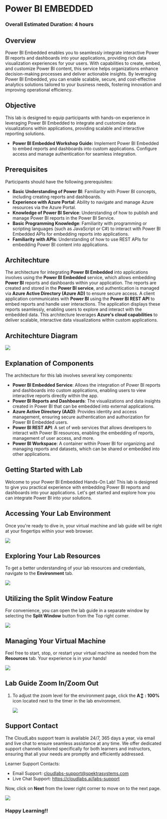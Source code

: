# Power BI EMBEDDED

### Overall Estimated Duration: 4 hours

## Overview

Power BI Embedded enables you to seamlessly integrate interactive Power BI reports and dashboards into your applications, providing rich data visualization experiences for your users. With capabilities to create, embed, and customize Power BI content, this service helps organizations enhance decision-making processes and deliver actionable insights. By leveraging Power BI Embedded, you can enable scalable, secure, and cost-effective analytics solutions tailored to your business needs, fostering innovation and improving operational efficiency.

## Objective

This lab is designed to equip participants with hands-on experience in leveraging Power BI Embedded to integrate and customize data visualizations within applications, providing scalable and interactive reporting solutions.

- **Power BI Embedded Workshop Guide:** Implement Power BI Embedded to embed reports and dashboards into custom applications. Configure access and manage authentication for seamless integration.

## Prerequisites

Participants should have the following prerequisites:

- **Basic Understanding of Power BI**: Familiarity with Power BI concepts, including creating reports and dashboards.
- **Experience with Azure Portal**: Ability to navigate and manage Azure resources via the Azure Portal.
- **Knowledge of Power BI Service**: Understanding of how to publish and manage Power BI reports in the Power BI Service.
- **Basic Programming Knowledge**: Familiarity with programming or scripting languages (such as JavaScript or C#) to interact with Power BI Embedded APIs for embedding reports into applications.
- **Familiarity with APIs**: Understanding of how to use REST APIs for embedding Power BI content into applications.

## Architechture

The architecture for integrating **Power BI Embedded** into applications involves using the **Power BI Embedded** service, which allows embedding **Power BI** reports and dashboards within your application. The reports are created and stored in the **Power BI service**, and authentication is managed via **Azure Active Directory (Azure AD)** to ensure secure access. A client application communicates with **Power BI** using the **Power BI REST API** to embed reports and handle user interactions. The application displays these reports seamlessly, enabling users to explore and interact with the embedded data. This architecture leverages **Azure's cloud capabilities** to deliver scalable, interactive data visualizations within custom applications.

## Architechture Diagram

![](./media/arch01.JPG)

## Explanation of Components

The architecture for this lab involves several key components:

- **Power BI Embedded Service**: Allows the integration of Power BI reports and dashboards into custom applications, enabling users to view interactive reports directly within the app.
- **Power BI Reports and Dashboards**: The visualizations and data insights created in Power BI that can be embedded into external applications.
- **Azure Active Directory (AAD)**: Provides identity and access management, ensuring secure authentication and authorization for Power BI Embedded users.
- **Power BI REST API**: A set of web services that allows developers to interact with Power BI resources, enabling the embedding of reports, management of user access, and more.
- **Power BI Workspace**: A container within Power BI for organizing and managing reports and datasets, which can be shared or embedded into other applications.


## Getting Started with Lab

Welcome to your Power BI Embedded Hands-On Lab! This lab is designed to give you practical experience with embedding Power BI reports and dashboards into your applications. Let's get started and explore how you can integrate Power BI into your solutions.

## Accessing Your Lab Environment
 
Once you're ready to dive in, your virtual machine and lab guide will be right at your fingertips within your web browser.

   ![](./media/emb1.png)
 
## Exploring Your Lab Resources
 
To get a better understanding of your lab resources and credentials, navigate to the **Environment** tab.
 
   ![](./media/emb2.png)
 
## Utilizing the Split Window Feature
 
For convenience, you can open the lab guide in a separate window by selecting the **Split Window** button from the Top right corner.
 
   ![](./media/emb3.png)

## Managing Your Virtual Machine
 
Feel free to start, stop, or restart your virtual machine as needed from the **Resources** tab. Your experience is in your hands!

   ![](./media/new-get-start-25-4.png)

## Lab Guide Zoom In/Zoom Out
 
1. To adjust the zoom level for the environment page, click the **A↕ : 100%** icon located next to the timer in the lab environment.

   ![](./media/new-get-start-25-6.png) 

## Support Contact
 
The CloudLabs support team is available 24/7, 365 days a year, via email and live chat to ensure seamless assistance at any time. We offer dedicated support channels tailored specifically for both learners and instructors, ensuring that all your needs are promptly and efficiently addressed.

Learner Support Contacts:
- Email Support: cloudlabs-support@spektrasystems.com
- Live Chat Support: https://cloudlabs.ai/labs-support

Now, click on **Next** from the lower right corner to move on to the next page.

![](./media/GS4.png)

### Happy Learning!!
